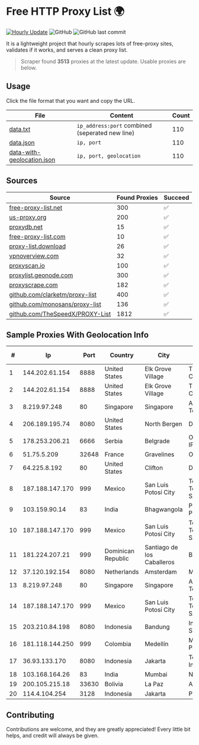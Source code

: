
# Free HTTP Proxy List 🌍

[![Hourly Update](https://github.com/mertguvencli/http-proxy-list/actions/workflows/main.yml/badge.svg?branch=main)](https://github.com/mertguvencli/http-proxy-list/actions/workflows/main.yml)
![GitHub](https://img.shields.io/github/license/mertguvencli/http-proxy-list)
![GitHub last commit](https://img.shields.io/github/last-commit/mertguvencli/http-proxy-list)

It is a lightweight project that hourly scrapes lots of free-proxy sites, validates if it works, and serves a clean proxy list.


> Scraper found **3513** proxies at the latest update. Usable proxies are below.

## Usage

Click the file format that you want and copy the URL.


|File|Content|Count|
|----|-------|-----|
|[data.txt](https://raw.githubusercontent.com/mertguvencli/http-proxy-list/main/proxy-list/data.txt)|`ip_address:port` combined (seperated new line)|110|
|[data.json](https://raw.githubusercontent.com/mertguvencli/http-proxy-list/main/proxy-list/data.json)|`ip, port`|110|
|[data-with-geolocation.json](https://raw.githubusercontent.com/mertguvencli/http-proxy-list/main/proxy-list/data-with-geolocation.json)|`ip, port, geolocation`|110|

## Sources

|Source|Found Proxies|Succeed|
|------|-------------|-------|
|[free-proxy-list.net](https://free-proxy-list.net)|300|✅|
|[us-proxy.org](https://www.us-proxy.org)|200|✅|
|[proxydb.net](http://proxydb.net)|15|✅|
|[free-proxy-list.com](https://free-proxy-list.com/?page=&port=&type%5B%5D=http&type%5B%5D=https&up_time=0&search=Search)|10|✅|
|[proxy-list.download](https://www.proxy-list.download/HTTP)|26|✅|
|[vpnoverview.com](https://vpnoverview.com/privacy/anonymous-browsing/free-proxy-servers)|32|✅|
|[proxyscan.io](https://www.proxyscan.io)|100|✅|
|[proxylist.geonode.com](https://proxylist.geonode.com/api/proxy-list?limit=300&page=1&sort_by=lastChecked&sort_type=desc&protocols=http,https)|300|✅|
|[proxyscrape.com](https://api.proxyscrape.com/v2/?request=displayproxies&protocol=http&timeout=10000&country=all&ssl=all&anonymity=all)|182|✅|
|[github.com/clarketm/proxy-list](https://raw.githubusercontent.com/clarketm/proxy-list/master/proxy-list-raw.txt)|400|✅|
|[github.com/monosans/proxy-list](https://raw.githubusercontent.com/monosans/proxy-list/main/proxies/http.txt)|136|✅|
|[github.com/TheSpeedX/PROXY-List](https://raw.githubusercontent.com/TheSpeedX/PROXY-List/master/http.txt)|1812|✅|


## Sample Proxies With Geolocation Info

|#|Ip|Port|Country|City|Internet Service Provider|
|-|--|----|-------|----|-------------------------|
|1|144.202.61.154|8888|United States|Elk Grove Village|The Constant Company|
|2|144.202.61.154|8888|United States|Elk Grove Village|The Constant Company|
|3|8.219.97.248|80|Singapore|Singapore|Alibaba (US) Technology Co., Ltd.|
|4|206.189.195.74|8080|United States|North Bergen|DigitalOcean, LLC|
|5|178.253.206.21|6666|Serbia|Belgrade|Orion Telekom ISP IP Network|
|6|51.75.5.209|32648|France|Gravelines|OVH SAS|
|7|64.225.8.192|80|United States|Clifton|DigitalOcean, LLC|
|8|187.188.147.170|999|Mexico|San Luis Potosí City|Total Play Telecomunicaciones SA De CV|
|9|103.159.90.14|83|India|Bhagwangola|Pegasuswave Private Limited|
|10|187.188.147.170|999|Mexico|San Luis Potosí City|Total Play Telecomunicaciones SA De CV|
|11|181.224.207.21|999|Dominican Republic|Santiago de los Caballeros|BW TELECOM|
|12|37.120.192.154|8080|Netherlands|Amsterdam|M247 Ltd|
|13|8.219.97.248|80|Singapore|Singapore|Alibaba (US) Technology Co., Ltd.|
|14|187.188.147.170|999|Mexico|San Luis Potosí City|Total Play Telecomunicaciones SA De CV|
|15|203.210.84.198|8080|Indonesia|Bandung|Infrastruktur STARNET|
|16|181.118.144.250|999|Colombia|Medellín|Media Commerce Partners S.A|
|17|36.93.133.170|8080|Indonesia|Jakarta|Telekomunikasi Indonesia|
|18|103.168.164.26|83|India|Mumbai|Nutech Broadband|
|19|200.105.215.18|33630|Bolivia|La Paz|AXS Bolivia S. A.|
|20|114.4.104.254|3128|Indonesia|Jakarta|PT. INDOSAT Tbk|



## Contributing

Contributions are welcome, and they are greatly appreciated! Every
little bit helps, and credit will always be given.

